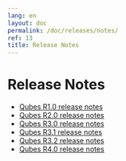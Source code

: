 ```yaml
---
lang: en
layout: doc
permalink: /doc/releases/notes/
ref: 13
title: Release Notes
---
```


Release Notes
=============

* [Qubes R1.0 release notes](/doc/releases/1.0/release-notes/)
* [Qubes R2.0 release notes](/doc/releases/2.0/release-notes/)
* [Qubes R3.0 release notes](/doc/releases/3.0/release-notes/)
* [Qubes R3.1 release notes](/doc/releases/3.1/release-notes/)
* [Qubes R3.2 release notes](/doc/releases/3.2/release-notes/)
* [Qubes R4.0 release notes](/doc/releases/4.0/release-notes/)
